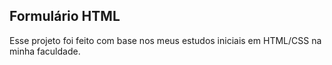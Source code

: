 ## Formulário HTML

Esse projeto foi feito com base nos meus estudos iniciais em HTML/CSS na minha faculdade.
